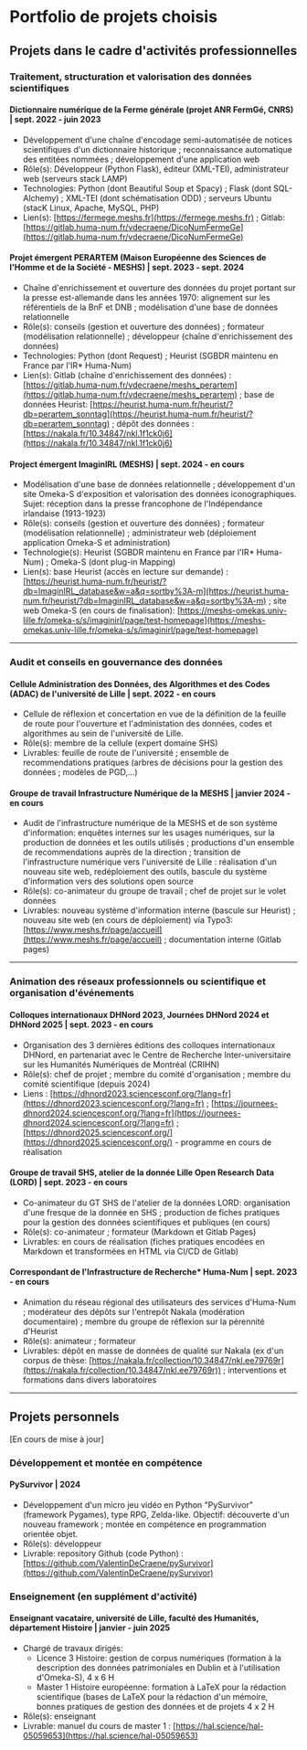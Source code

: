 # Portfolio de projets choisis

## Projets dans le cadre d'activités professionnelles

### Traitement, structuration et valorisation des données scientifiques

#### Dictionnaire numérique de la Ferme générale (projet ANR FermGé, CNRS)  | sept. 2022 - juin 2023
* Développement d'une chaîne d'encodage semi-automatisée de notices scientifiques d'un dictionnaire historique ; reconnaissance automatique des entitées nommées ; développement d'une application web
* Rôle(s): Développeur (Python Flask), éditeur (XML-TEI), administrateur web (serveurs stack LAMP)
* Technologies: Python (dont Beautiful Soup et Spacy) ; Flask (dont SQL-Alchemy) ; XML-TEI (dont schématisation ODD) ; serveurs Ubuntu (stacK Linux, Apache, MySQL, PHP)
* Lien(s): [https://fermege.meshs.fr](https://fermege.meshs.fr) ; Gitlab: [https://gitlab.huma-num.fr/vdecraene/DicoNumFermeGe](https://gitlab.huma-num.fr/vdecraene/DicoNumFermeGe)

#### Projet émergent PERARTEM (Maison Européenne des Sciences de l'Homme et de la Société - MESHS) | sept. 2023 - sept. 2024
* Chaîne d'enrichissement et ouverture des données du projet portant sur la presse est-allemande dans les années 1970: alignement sur les référentiels de la BnF et DNB ; modélisation d'une base de données relationnelle
* Rôle(s): conseils (gestion et ouverture des données) ; formateur (modélisation relationnelle) ; développeur (chaîne d'enrichissement des données)
* Technologies: Python (dont Request) ; Heurist (SGBDR maintenu en France par l'IR* Huma-Num)
* Lien(s): Gitlab (chaîne d'enrichissement des données) : [https://gitlab.huma-num.fr/vdecraene/meshs_perartem](https://gitlab.huma-num.fr/vdecraene/meshs_perartem) ; base de données Heurist: [https://heurist.huma-num.fr/heurist/?db=perartem_sonntag](https://heurist.huma-num.fr/heurist/?db=perartem_sonntag) ; dépôt des données : [https://nakala.fr/10.34847/nkl.1f1ck0j6](https://nakala.fr/10.34847/nkl.1f1ck0j6)

#### Project émergent ImaginIRL (MESHS) | sept. 2024 - en cours
* Modélisation d'une base de données relationnelle ; développement d'un site Omeka-S d'exposition et valorisation des données iconographiques. Sujet: réception dans la presse francophone de l'Indépendance irlandaise (1913-1923)
* Rôle(s): conseils (gestion et ouverture des données) ; formateur (modélisation relationnelle) ; administrateur web (déploiement application Omeka-S et administration)
* Technologie(s): Heurist (SGBDR maintenu en France par l'IR* Huma-Num) ; Omeka-S (dont plug-in Mapping)
* Lien(s): base Heurist (accès en lecture sur demande) : [https://heurist.huma-num.fr/heurist/?db=ImaginIRL_database&w=a&q=sortby%3A-m](https://heurist.huma-num.fr/heurist/?db=ImaginIRL_database&w=a&q=sortby%3A-m) ; site web Omeka-S (en cours de finalisation): [https://meshs-omekas.univ-lille.fr/omeka-s/s/imaginirl/page/test-homepage](https://meshs-omekas.univ-lille.fr/omeka-s/s/imaginirl/page/test-homepage)

---

### Audit et conseils en gouvernance des données 

#### Cellule Administration des Données, des Algorithmes et des Codes (ADAC) de l'université de Lille | sept. 2022 - en cours
* Cellule de réflexion et concertation en vue de la définition de la feuille de route pour l'ouverture et l'administation des données, codes et algorithmes au sein de l'université de Lille.
* Rôle(s): membre de la cellule (expert domaine SHS)
* Livrables: feuille de route de l'université ; ensemble de recommendations pratiques (arbres de décisions pour la gestion des données ; modèles de PGD,...)

#### Groupe de travail Infrastructure Numérique de la MESHS | janvier 2024 - en cours
* Audit de l'infrastructure numérique de la MESHS et de son système d'information: enquêtes internes sur les usages numériques, sur la production de données et les outils utilisés ; productions d'un ensemble de recommendations auprès de la direction ; transition de l'infrastructure numérique vers l'université de Lille : réalisation d'un nouveau site web, redéploiement des outils, bascule du système d'information vers des solutions open source
* Rôle(s): co-animateur du groupe de travail ; chef de projet sur le volet données
* Livrables: nouveau système d'information interne (bascule sur Heurist) ; nouveau site web (en cours de déploiement) via Typo3: [https://www.meshs.fr/page/accueil](https://www.meshs.fr/page/accueil) ; documentation interne (Gitlab pages)

---

### Animation des réseaux professionnels ou scientifique et organisation d'événements

#### Colloques internationaux DHNord 2023, Journées DHNord 2024 et DHNord 2025 | sept. 2023 - en cours
* Organisation des 3 dernières éditions des colloques internationaux DHNord, en partenariat avec le Centre de Recherche Inter-universitaire sur les Humanités Numériques de Montréal (CRIHN)
* Rôle(s): chef de projet ; membre du comité d'organisation ; membre du comité scientifique (depuis 2024)
* Liens : [https://dhnord2023.sciencesconf.org/?lang=fr](https://dhnord2023.sciencesconf.org/?lang=fr) ; [https://journees-dhnord2024.sciencesconf.org/?lang=fr](https://journees-dhnord2024.sciencesconf.org/?lang=fr) ; [https://dhnord2025.sciencesconf.org/](https://dhnord2025.sciencesconf.org/) - programme en cours de réalisation

#### Groupe de travail SHS, atelier de la donnée Lille Open Research Data (LORD) | sept. 2023 - en cours
* Co-animateur du GT SHS de l'atelier de la données LORD: organisation d'une fresque de la donnée en SHS ; production de fiches pratiques pour la gestion des données scientifiques et publiques (en cours)
* Rôle(s): co-animateur ; formateur (Markdown et Gitlab Pages)
* Livrables: en cours de réalisation (fiches pratiques encodées en Markdown et transformées en HTML via CI/CD de Gitlab)

#### Correspondant de l'Infrastructure de Recherche* Huma-Num | sept. 2023 - en cours
* Animation du réseau régional des utilisateurs des services d'Huma-Num ; modérateur des dépôts sur l'entrepôt Nakala (modération documentaire) ; membre du groupe de réflexion sur la pérennité d'Heurist
* Rôle(s): animateur ; formateur
* Livrables: dépôt en masse de données de qualité sur Nakala (ex d'un corpus de thèse: [https://nakala.fr/collection/10.34847/nkl.ee79769r](https://nakala.fr/collection/10.34847/nkl.ee79769r)) ; interventions et formations dans divers laboratoires

---

## Projets personnels

[En cours de mise à jour]

### Développement et montée en compétence

#### PySurvivor | 2024
* Développement d'un micro jeu vidéo en Python "PySurvivor" (framework Pygames), type RPG, Zelda-like. Objectif: découverte d'un nouveau framework ; montée en compétence en programmation orientée objet.
* Rôle(s): développeur
* Livrable: repository Github (code Python) : [https://github.com/ValentinDeCraene/pySurvivor](https://github.com/ValentinDeCraene/pySurvivor)

### Enseignement (en supplément d'activité)

#### Enseignant vacataire, université de Lille, faculté des Humanités, département Histoire | janvier - juin 2025
* Chargé de travaux dirigés:
    * Licence 3 Histoire: gestion de corpus numériques (formation à la description des données patrimoniales en Dublin et à l'utilisation d'Omeka-S), 4 x 6 H
    * Master 1 Histoire européenne: formation à LaTeX pour la rédaction scientifique (bases de LaTeX pour la rédaction d'un mémoire, bonnes pratiques de gestion des données et         de projets 4 x 2 H
* Rôle(s): enseignant
* Livrable: manuel du cours de master 1 : [https://hal.science/hal-05059653](https://hal.science/hal-05059653)


